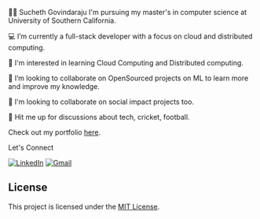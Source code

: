 👨‍💻 Sucheth Govindaraju
I'm pursuing my master's in computer science at University of Southern California.

💻 I’m currently a full-stack developer with a focus on cloud and distributed computing.

🌱 I'm interested in learning Cloud Computing and Distributed computing.

🔭 I’m looking to collaborate on OpenSourced projects on ML to learn more and improve my knowledge.

👯 I'm looking to collaborate on social impact projects too.

💬 Hit me up for discussions about tech, cricket, football.

Check out my portfolio [here](https://suchethg.github.io/portfolio_website/).


Let's Connect 

[![LinkedIn](https://img.shields.io/badge/LinkedIn-0077B5?style=for-the-badge&logo=linkedin&logoColor=white)](https://www.linkedin.com/in/suchethg/)
[![Gmail](https://img.shields.io/badge/Gmail-D14836?style=for-the-badge&logo=gmail&logoColor=white)](mailto:suchethgr@gmail.com)

## License

This project is licensed under the [MIT License](LICENSE).
